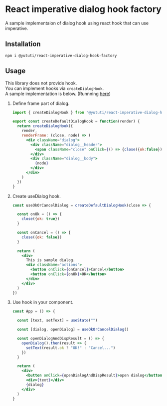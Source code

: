 # React imperative dialog hook factory

A sample implementaion of dialog hook using react hook that can use imperative.

## Installation
```
npm i @yututi/react-imperative-dialog-hook-factory
```

## Usage

This library does not provide hook.  
You can implement hooks via `createDialogHook`.  
A sample implementation is below. (Runnning [here](https://yututi.github.io/react-imperative-dialog-hook-factory/))

1. Define frame part of dialog.

    ```jsx
    import { createDialogHook } from "@yututi/react-imperative-dialog-hook-factory"

    export const createDefaultDialogHook = function(render) {
      return createDialogHook({
        render,
        renderFrame: (close, node) => (
          <div className="dialog">
            <div className="dialog__header">
              <span className="close" onClick={() => {close({ok:false})}}>[x]</span>
            </div>
            <div className="dialog__body">
              {node}
            </div>
          </div>
        )
      })
    }
    ```

1. Create useDialog hook.

    ```jsx
    const useOkOrCancelDialog = createDefaultDialogHook(close => {

      const onOk = () => {
        close({ok: true})
      }

      const onCancel = () => {
        close({ok: false})
      }

      return (
        <div>
          This is sample dialog.
          <div className="actions">
            <button onClick={onCancel}>Cancel</button>
            <button onClick={onOk}>OK</button>
          </div>
        </div>
      )
    })
    ```

1. Use hook in your component.

    ```jsx
    const App = () => {

      const [text, setText] = useState("")

      const [dialog, openDialog] = useOkOrCancelDialog()

      const openDialogAndDispResult = () => {
        openDialog().then(result => {
          setText(result.ok ? "OK!" : "Cancel...")
        })
      }

      return (
        <div>
          <button onClick={openDialogAndDispResult}>open dialog</button>
          <div>{text}</div>
          {dialog}
        </div>
      )
    }
    ```
